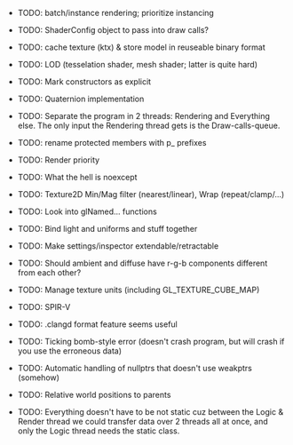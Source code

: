 - TODO: batch/instance rendering; prioritize instancing
- TODO: ShaderConfig object to pass into draw calls?
- TODO: cache texture (ktx) & store model in reuseable binary format
- TODO: LOD (tesselation shader, mesh shader; latter is quite hard)
- TODO: Mark constructors as explicit
- TODO: Quaternion implementation
- TODO: Separate the program in 2 threads: Rendering and Everything else. The only input the Rendering thread
gets is the Draw-calls-queue.
- TODO: rename protected members with p_ prefixes
- TODO: Render priority
- TODO: What the hell is noexcept
- TODO: Texture2D Min/Mag filter (nearest/linear), Wrap (repeat/clamp/...)
- TODO: Look into glNamed... functions
- TODO: Bind light and uniforms and stuff together
- TODO: Make settings/inspector extendable/retractable
- TODO: Should ambient and diffuse have r-g-b components different from each other?
- TODO: Manage texture units (including GL_TEXTURE_CUBE_MAP)
- TODO: SPIR-V
- TODO: .clangd format feature seems useful
- TODO: Ticking bomb-style error (doesn't crash program, but will crash if you use the erroneous data)
- TODO: Automatic handling of nullptrs that doesn't use weakptrs (somehow)
- TODO: Relative world positions to parents

- TODO: Everything doesn't have to be not static cuz between the Logic & Render thread we could transfer data
over 2 threads all at once, and only the Logic thread needs the static class.